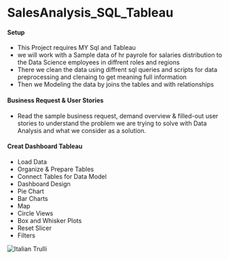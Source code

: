 <h1>SalesAnalysis_SQL_Tableau</h1>
<h4> Setup </h4>
<ul> <li> This Project requires MY Sql and Tableau </li>
<li> we will work with a Sample data of hr payrole for salaries distribution to the Data Science employees in diffrent roles and regions
</li>
  <li>
    There we clean the data using diffrent sql queries and scripts for data preprocessing and clenaing to get meaning full information
  </li>
  <li>
    Then we Modeling the data by joins the tables and with relationships 
  </li>
</ul>
<h4>Business Request & User Stories </h4>
<ul> <li> Read the sample business request, demand overview & filled-out user stories to understand the problem we are trying to solve with Data Analysis and what we consider as a solution.</li></ul>
<h4> Creat Dashboard Tableau </h4>
<ul>
  <li>Load Data</li>
  <li>Organize & Prepare Tables</li>
  <li>Connect Tables for Data Model</li>
  <li>Dashboard Design</li>
  <li>Pie Chart</li>
  <li>Bar Charts</li>
  <li>Map</li>
  <li>Circle Views</li>
  <li>Box and Whisker Plots</li>
  <li> Reset Slicer</li>
   <li>Filters</li>
</ul>

   <img src="[pic_trulli.jpg](https://github.com/zakafalak/Data_Analysis_With_Tableau/blob/main/Screenshot%20Dashboard.png)" alt="Italian Trulli">
